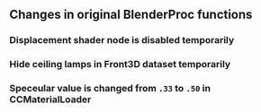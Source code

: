 ## Changes in original BlenderProc functions

### Displacement shader node is disabled temporarily 

### Hide ceiling lamps in Front3D dataset temporarily 

### Speceular value is changed from `.33` to `.50` in CCMaterialLoader